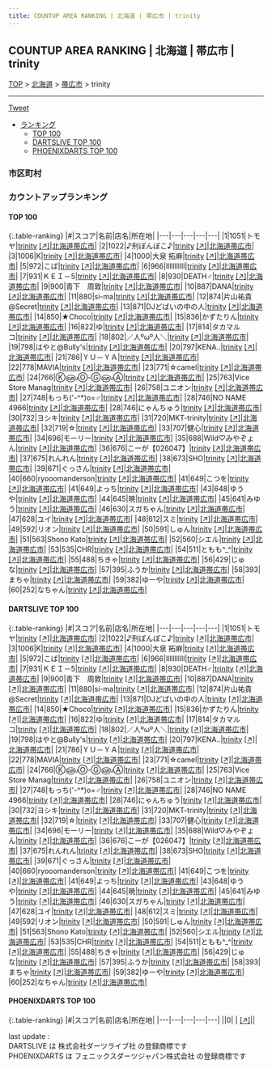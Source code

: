 ```yaml
---
title: COUNTUP AREA RANKING | 北海道 | 帯広市 | trinity
---
```

## COUNTUP AREA RANKING | 北海道 | 帯広市 | trinity

[TOP](/darts/rank/) > [北海道](/darts/rank/北海道/) > [帯広市](/darts/rank/北海道/帯広市/) > trinity

___

<a href="https://twitter.com/share?ref_src=twsrc%5Etfw" data-text="COUNTUP AREA RANKING | 北海道帯広市trinity" class="twitter-share-button" data-hashtags="DARTSLIVE,PHOENIXDARTS,darts,ダーツ" data-show-count="false">Tweet</a>

* [ランキング](#カウントアップランキング)
    * [TOP 100](#top-100)
    * [DARTSLIVE TOP 100](#dartslive-top-100)
    * [PHOENIXDARTS TOP 100](#phoenixdarts-top-100)

### 市区町村

<ul>

</ul>

### カウントアップランキング

#### TOP 100



{:.table-ranking}
|#|スコア|名前|店名|所在地|
|---|---|---|---|---|
|1|1051|<span class="rank-name-dl">トモヤ</span>|<a href="/darts/rank/shops/0b4ef7a43c446dbb28032249b44395af.html">trinity</a> <a href="https://search.dartslive.com/jp/shop/0b4ef7a43c446dbb28032249b44395af">[↗]</a>|<a href="/darts/rank/北海道/帯広市">北海道帯広市</a>|
|2|1022|<span class="rank-name-dl">♪刑ぽんぽこ♪</span>|<a href="/darts/rank/shops/0b4ef7a43c446dbb28032249b44395af.html">trinity</a> <a href="https://search.dartslive.com/jp/shop/0b4ef7a43c446dbb28032249b44395af">[↗]</a>|<a href="/darts/rank/北海道/帯広市">北海道帯広市</a>|
|3|1006|<span class="rank-name-dl">K</span>|<a href="/darts/rank/shops/0b4ef7a43c446dbb28032249b44395af.html">trinity</a> <a href="https://search.dartslive.com/jp/shop/0b4ef7a43c446dbb28032249b44395af">[↗]</a>|<a href="/darts/rank/北海道/帯広市">北海道帯広市</a>|
|4|1000|<span class="rank-name-dl">大泉 拓麻</span>|<a href="/darts/rank/shops/0b4ef7a43c446dbb28032249b44395af.html">trinity</a> <a href="https://search.dartslive.com/jp/shop/0b4ef7a43c446dbb28032249b44395af">[↗]</a>|<a href="/darts/rank/北海道/帯広市">北海道帯広市</a>|
|5|972|<span class="rank-name-dl">こば</span>|<a href="/darts/rank/shops/0b4ef7a43c446dbb28032249b44395af.html">trinity</a> <a href="https://search.dartslive.com/jp/shop/0b4ef7a43c446dbb28032249b44395af">[↗]</a>|<a href="/darts/rank/北海道/帯広市">北海道帯広市</a>|
|6|966|<span class="rank-name-dl">lllllllllll</span>|<a href="/darts/rank/shops/0b4ef7a43c446dbb28032249b44395af.html">trinity</a> <a href="https://search.dartslive.com/jp/shop/0b4ef7a43c446dbb28032249b44395af">[↗]</a>|<a href="/darts/rank/北海道/帯広市">北海道帯広市</a>|
|7|931|<span class="rank-name-dl">ＫＥＩ－5</span>|<a href="/darts/rank/shops/0b4ef7a43c446dbb28032249b44395af.html">trinity</a> <a href="https://search.dartslive.com/jp/shop/0b4ef7a43c446dbb28032249b44395af">[↗]</a>|<a href="/darts/rank/北海道/帯広市">北海道帯広市</a>|
|8|930|<span class="rank-name-dl">DEATH♂</span>|<a href="/darts/rank/shops/0b4ef7a43c446dbb28032249b44395af.html">trinity</a> <a href="https://search.dartslive.com/jp/shop/0b4ef7a43c446dbb28032249b44395af">[↗]</a>|<a href="/darts/rank/北海道/帯広市">北海道帯広市</a>|
|9|900|<span class="rank-name-dl">青下　周敦</span>|<a href="/darts/rank/shops/0b4ef7a43c446dbb28032249b44395af.html">trinity</a> <a href="https://search.dartslive.com/jp/shop/0b4ef7a43c446dbb28032249b44395af">[↗]</a>|<a href="/darts/rank/北海道/帯広市">北海道帯広市</a>|
|10|887|<span class="rank-name-dl">DANA</span>|<a href="/darts/rank/shops/0b4ef7a43c446dbb28032249b44395af.html">trinity</a> <a href="https://search.dartslive.com/jp/shop/0b4ef7a43c446dbb28032249b44395af">[↗]</a>|<a href="/darts/rank/北海道/帯広市">北海道帯広市</a>|
|11|880|<span class="rank-name-dl">si-ma</span>|<a href="/darts/rank/shops/0b4ef7a43c446dbb28032249b44395af.html">trinity</a> <a href="https://search.dartslive.com/jp/shop/0b4ef7a43c446dbb28032249b44395af">[↗]</a>|<a href="/darts/rank/北海道/帯広市">北海道帯広市</a>|
|12|874|<span class="rank-name-dl">片山祐貴@Secret</span>|<a href="/darts/rank/shops/0b4ef7a43c446dbb28032249b44395af.html">trinity</a> <a href="https://search.dartslive.com/jp/shop/0b4ef7a43c446dbb28032249b44395af">[↗]</a>|<a href="/darts/rank/北海道/帯広市">北海道帯広市</a>|
|13|871|<span class="rank-name-dl">DJどばいの中の人</span>|<a href="/darts/rank/shops/0b4ef7a43c446dbb28032249b44395af.html">trinity</a> <a href="https://search.dartslive.com/jp/shop/0b4ef7a43c446dbb28032249b44395af">[↗]</a>|<a href="/darts/rank/北海道/帯広市">北海道帯広市</a>|
|14|850|<span class="rank-name-dl">★Choco</span>|<a href="/darts/rank/shops/0b4ef7a43c446dbb28032249b44395af.html">trinity</a> <a href="https://search.dartslive.com/jp/shop/0b4ef7a43c446dbb28032249b44395af">[↗]</a>|<a href="/darts/rank/北海道/帯広市">北海道帯広市</a>|
|15|836|<span class="rank-name-dl">かずたりん</span>|<a href="/darts/rank/shops/0b4ef7a43c446dbb28032249b44395af.html">trinity</a> <a href="https://search.dartslive.com/jp/shop/0b4ef7a43c446dbb28032249b44395af">[↗]</a>|<a href="/darts/rank/北海道/帯広市">北海道帯広市</a>|
|16|822|<span class="rank-name-dl">ゆ</span>|<a href="/darts/rank/shops/0b4ef7a43c446dbb28032249b44395af.html">trinity</a> <a href="https://search.dartslive.com/jp/shop/0b4ef7a43c446dbb28032249b44395af">[↗]</a>|<a href="/darts/rank/北海道/帯広市">北海道帯広市</a>|
|17|814|<span class="rank-name-dl">タカマルコ</span>|<a href="/darts/rank/shops/0b4ef7a43c446dbb28032249b44395af.html">trinity</a> <a href="https://search.dartslive.com/jp/shop/0b4ef7a43c446dbb28032249b44395af">[↗]</a>|<a href="/darts/rank/北海道/帯広市">北海道帯広市</a>|
|18|802|<span class="rank-name-dl">／人ºωº人＼</span>|<a href="/darts/rank/shops/0b4ef7a43c446dbb28032249b44395af.html">trinity</a> <a href="https://search.dartslive.com/jp/shop/0b4ef7a43c446dbb28032249b44395af">[↗]</a>|<a href="/darts/rank/北海道/帯広市">北海道帯広市</a>|
|19|798|<span class="rank-name-dl">はやと@Bully&#x27;s</span>|<a href="/darts/rank/shops/0b4ef7a43c446dbb28032249b44395af.html">trinity</a> <a href="https://search.dartslive.com/jp/shop/0b4ef7a43c446dbb28032249b44395af">[↗]</a>|<a href="/darts/rank/北海道/帯広市">北海道帯広市</a>|
|20|797|<span class="rank-name-dl">KENA..</span>|<a href="/darts/rank/shops/0b4ef7a43c446dbb28032249b44395af.html">trinity</a> <a href="https://search.dartslive.com/jp/shop/0b4ef7a43c446dbb28032249b44395af">[↗]</a>|<a href="/darts/rank/北海道/帯広市">北海道帯広市</a>|
|21|786|<span class="rank-name-dl">ＹＵ－ＹＡ</span>|<a href="/darts/rank/shops/0b4ef7a43c446dbb28032249b44395af.html">trinity</a> <a href="https://search.dartslive.com/jp/shop/0b4ef7a43c446dbb28032249b44395af">[↗]</a>|<a href="/darts/rank/北海道/帯広市">北海道帯広市</a>|
|22|778|<span class="rank-name-dl">MAVIA</span>|<a href="/darts/rank/shops/0b4ef7a43c446dbb28032249b44395af.html">trinity</a> <a href="https://search.dartslive.com/jp/shop/0b4ef7a43c446dbb28032249b44395af">[↗]</a>|<a href="/darts/rank/北海道/帯広市">北海道帯広市</a>|
|23|771|<span class="rank-name-dl">☆camel</span>|<a href="/darts/rank/shops/0b4ef7a43c446dbb28032249b44395af.html">trinity</a> <a href="https://search.dartslive.com/jp/shop/0b4ef7a43c446dbb28032249b44395af">[↗]</a>|<a href="/darts/rank/北海道/帯広市">北海道帯広市</a>|
|24|766|<span class="rank-name-dl">Ⓚ௵Ⓞ-Ⓖ௵Ⓐ</span>|<a href="/darts/rank/shops/0b4ef7a43c446dbb28032249b44395af.html">trinity</a> <a href="https://search.dartslive.com/jp/shop/0b4ef7a43c446dbb28032249b44395af">[↗]</a>|<a href="/darts/rank/北海道/帯広市">北海道帯広市</a>|
|25|763|<span class="rank-name-dl">Vice Store Manag</span>|<a href="/darts/rank/shops/0b4ef7a43c446dbb28032249b44395af.html">trinity</a> <a href="https://search.dartslive.com/jp/shop/0b4ef7a43c446dbb28032249b44395af">[↗]</a>|<a href="/darts/rank/北海道/帯広市">北海道帯広市</a>|
|26|758|<span class="rank-name-dl">ユニオン</span>|<a href="/darts/rank/shops/0b4ef7a43c446dbb28032249b44395af.html">trinity</a> <a href="https://search.dartslive.com/jp/shop/0b4ef7a43c446dbb28032249b44395af">[↗]</a>|<a href="/darts/rank/北海道/帯広市">北海道帯広市</a>|
|27|748|<span class="rank-name-dl">もっち(&#x27;-^*)o=♂</span>|<a href="/darts/rank/shops/0b4ef7a43c446dbb28032249b44395af.html">trinity</a> <a href="https://search.dartslive.com/jp/shop/0b4ef7a43c446dbb28032249b44395af">[↗]</a>|<a href="/darts/rank/北海道/帯広市">北海道帯広市</a>|
|28|746|<span class="rank-name-dl">NO NAME 4966</span>|<a href="/darts/rank/shops/0b4ef7a43c446dbb28032249b44395af.html">trinity</a> <a href="https://search.dartslive.com/jp/shop/0b4ef7a43c446dbb28032249b44395af">[↗]</a>|<a href="/darts/rank/北海道/帯広市">北海道帯広市</a>|
|28|746|<span class="rank-name-dl">にゃんちゅう</span>|<a href="/darts/rank/shops/0b4ef7a43c446dbb28032249b44395af.html">trinity</a> <a href="https://search.dartslive.com/jp/shop/0b4ef7a43c446dbb28032249b44395af">[↗]</a>|<a href="/darts/rank/北海道/帯広市">北海道帯広市</a>|
|30|732|<span class="rank-name-dl">ヨシキ</span>|<a href="/darts/rank/shops/0b4ef7a43c446dbb28032249b44395af.html">trinity</a> <a href="https://search.dartslive.com/jp/shop/0b4ef7a43c446dbb28032249b44395af">[↗]</a>|<a href="/darts/rank/北海道/帯広市">北海道帯広市</a>|
|31|720|<span class="rank-name-dl">MKT-trinity</span>|<a href="/darts/rank/shops/0b4ef7a43c446dbb28032249b44395af.html">trinity</a> <a href="https://search.dartslive.com/jp/shop/0b4ef7a43c446dbb28032249b44395af">[↗]</a>|<a href="/darts/rank/北海道/帯広市">北海道帯広市</a>|
|32|719|<span class="rank-name-dl">☆</span>|<a href="/darts/rank/shops/0b4ef7a43c446dbb28032249b44395af.html">trinity</a> <a href="https://search.dartslive.com/jp/shop/0b4ef7a43c446dbb28032249b44395af">[↗]</a>|<a href="/darts/rank/北海道/帯広市">北海道帯広市</a>|
|33|707|<span class="rank-name-dl">健心</span>|<a href="/darts/rank/shops/0b4ef7a43c446dbb28032249b44395af.html">trinity</a> <a href="https://search.dartslive.com/jp/shop/0b4ef7a43c446dbb28032249b44395af">[↗]</a>|<a href="/darts/rank/北海道/帯広市">北海道帯広市</a>|
|34|696|<span class="rank-name-dl">モーリー</span>|<a href="/darts/rank/shops/0b4ef7a43c446dbb28032249b44395af.html">trinity</a> <a href="https://search.dartslive.com/jp/shop/0b4ef7a43c446dbb28032249b44395af">[↗]</a>|<a href="/darts/rank/北海道/帯広市">北海道帯広市</a>|
|35|688|<span class="rank-name-dl">Wild♡みやぞょん</span>|<a href="/darts/rank/shops/0b4ef7a43c446dbb28032249b44395af.html">trinity</a> <a href="https://search.dartslive.com/jp/shop/0b4ef7a43c446dbb28032249b44395af">[↗]</a>|<a href="/darts/rank/北海道/帯広市">北海道帯広市</a>|
|36|676|<span class="rank-name-dl">こーが【026047】</span>|<a href="/darts/rank/shops/0b4ef7a43c446dbb28032249b44395af.html">trinity</a> <a href="https://search.dartslive.com/jp/shop/0b4ef7a43c446dbb28032249b44395af">[↗]</a>|<a href="/darts/rank/北海道/帯広市">北海道帯広市</a>|
|37|675|<span class="rank-name-dl">れんれん</span>|<a href="/darts/rank/shops/0b4ef7a43c446dbb28032249b44395af.html">trinity</a> <a href="https://search.dartslive.com/jp/shop/0b4ef7a43c446dbb28032249b44395af">[↗]</a>|<a href="/darts/rank/北海道/帯広市">北海道帯広市</a>|
|38|673|<span class="rank-name-dl">SHO</span>|<a href="/darts/rank/shops/0b4ef7a43c446dbb28032249b44395af.html">trinity</a> <a href="https://search.dartslive.com/jp/shop/0b4ef7a43c446dbb28032249b44395af">[↗]</a>|<a href="/darts/rank/北海道/帯広市">北海道帯広市</a>|
|39|671|<span class="rank-name-dl">ぐっさん</span>|<a href="/darts/rank/shops/0b4ef7a43c446dbb28032249b44395af.html">trinity</a> <a href="https://search.dartslive.com/jp/shop/0b4ef7a43c446dbb28032249b44395af">[↗]</a>|<a href="/darts/rank/北海道/帯広市">北海道帯広市</a>|
|40|660|<span class="rank-name-dl">ryooomanderson</span>|<a href="/darts/rank/shops/0b4ef7a43c446dbb28032249b44395af.html">trinity</a> <a href="https://search.dartslive.com/jp/shop/0b4ef7a43c446dbb28032249b44395af">[↗]</a>|<a href="/darts/rank/北海道/帯広市">北海道帯広市</a>|
|41|649|<span class="rank-name-dl">こつを</span>|<a href="/darts/rank/shops/0b4ef7a43c446dbb28032249b44395af.html">trinity</a> <a href="https://search.dartslive.com/jp/shop/0b4ef7a43c446dbb28032249b44395af">[↗]</a>|<a href="/darts/rank/北海道/帯広市">北海道帯広市</a>|
|41|649|<span class="rank-name-dl">よっち</span>|<a href="/darts/rank/shops/0b4ef7a43c446dbb28032249b44395af.html">trinity</a> <a href="https://search.dartslive.com/jp/shop/0b4ef7a43c446dbb28032249b44395af">[↗]</a>|<a href="/darts/rank/北海道/帯広市">北海道帯広市</a>|
|43|648|<span class="rank-name-dl">ゆうや</span>|<a href="/darts/rank/shops/0b4ef7a43c446dbb28032249b44395af.html">trinity</a> <a href="https://search.dartslive.com/jp/shop/0b4ef7a43c446dbb28032249b44395af">[↗]</a>|<a href="/darts/rank/北海道/帯広市">北海道帯広市</a>|
|44|645|<span class="rank-name-dl">暁</span>|<a href="/darts/rank/shops/0b4ef7a43c446dbb28032249b44395af.html">trinity</a> <a href="https://search.dartslive.com/jp/shop/0b4ef7a43c446dbb28032249b44395af">[↗]</a>|<a href="/darts/rank/北海道/帯広市">北海道帯広市</a>|
|45|641|<span class="rank-name-dl">みゆう</span>|<a href="/darts/rank/shops/0b4ef7a43c446dbb28032249b44395af.html">trinity</a> <a href="https://search.dartslive.com/jp/shop/0b4ef7a43c446dbb28032249b44395af">[↗]</a>|<a href="/darts/rank/北海道/帯広市">北海道帯広市</a>|
|46|630|<span class="rank-name-dl">スガちゃん</span>|<a href="/darts/rank/shops/0b4ef7a43c446dbb28032249b44395af.html">trinity</a> <a href="https://search.dartslive.com/jp/shop/0b4ef7a43c446dbb28032249b44395af">[↗]</a>|<a href="/darts/rank/北海道/帯広市">北海道帯広市</a>|
|47|628|<span class="rank-name-dl">ユイ</span>|<a href="/darts/rank/shops/0b4ef7a43c446dbb28032249b44395af.html">trinity</a> <a href="https://search.dartslive.com/jp/shop/0b4ef7a43c446dbb28032249b44395af">[↗]</a>|<a href="/darts/rank/北海道/帯広市">北海道帯広市</a>|
|48|612|<span class="rank-name-dl">スミ</span>|<a href="/darts/rank/shops/0b4ef7a43c446dbb28032249b44395af.html">trinity</a> <a href="https://search.dartslive.com/jp/shop/0b4ef7a43c446dbb28032249b44395af">[↗]</a>|<a href="/darts/rank/北海道/帯広市">北海道帯広市</a>|
|49|592|<span class="rank-name-dl">リオン</span>|<a href="/darts/rank/shops/0b4ef7a43c446dbb28032249b44395af.html">trinity</a> <a href="https://search.dartslive.com/jp/shop/0b4ef7a43c446dbb28032249b44395af">[↗]</a>|<a href="/darts/rank/北海道/帯広市">北海道帯広市</a>|
|50|591|<span class="rank-name-dl">しゅん</span>|<a href="/darts/rank/shops/0b4ef7a43c446dbb28032249b44395af.html">trinity</a> <a href="https://search.dartslive.com/jp/shop/0b4ef7a43c446dbb28032249b44395af">[↗]</a>|<a href="/darts/rank/北海道/帯広市">北海道帯広市</a>|
|51|563|<span class="rank-name-dl">Shono Kato</span>|<a href="/darts/rank/shops/0b4ef7a43c446dbb28032249b44395af.html">trinity</a> <a href="https://search.dartslive.com/jp/shop/0b4ef7a43c446dbb28032249b44395af">[↗]</a>|<a href="/darts/rank/北海道/帯広市">北海道帯広市</a>|
|52|560|<span class="rank-name-dl">シエル</span>|<a href="/darts/rank/shops/0b4ef7a43c446dbb28032249b44395af.html">trinity</a> <a href="https://search.dartslive.com/jp/shop/0b4ef7a43c446dbb28032249b44395af">[↗]</a>|<a href="/darts/rank/北海道/帯広市">北海道帯広市</a>|
|53|535|<span class="rank-name-dl">CHR</span>|<a href="/darts/rank/shops/0b4ef7a43c446dbb28032249b44395af.html">trinity</a> <a href="https://search.dartslive.com/jp/shop/0b4ef7a43c446dbb28032249b44395af">[↗]</a>|<a href="/darts/rank/北海道/帯広市">北海道帯広市</a>|
|54|511|<span class="rank-name-dl">ともも^_^</span>|<a href="/darts/rank/shops/0b4ef7a43c446dbb28032249b44395af.html">trinity</a> <a href="https://search.dartslive.com/jp/shop/0b4ef7a43c446dbb28032249b44395af">[↗]</a>|<a href="/darts/rank/北海道/帯広市">北海道帯広市</a>|
|55|488|<span class="rank-name-dl">ちきゃ</span>|<a href="/darts/rank/shops/0b4ef7a43c446dbb28032249b44395af.html">trinity</a> <a href="https://search.dartslive.com/jp/shop/0b4ef7a43c446dbb28032249b44395af">[↗]</a>|<a href="/darts/rank/北海道/帯広市">北海道帯広市</a>|
|56|429|<span class="rank-name-dl">じゅな</span>|<a href="/darts/rank/shops/0b4ef7a43c446dbb28032249b44395af.html">trinity</a> <a href="https://search.dartslive.com/jp/shop/0b4ef7a43c446dbb28032249b44395af">[↗]</a>|<a href="/darts/rank/北海道/帯広市">北海道帯広市</a>|
|57|395|<span class="rank-name-dl">ふうか</span>|<a href="/darts/rank/shops/0b4ef7a43c446dbb28032249b44395af.html">trinity</a> <a href="https://search.dartslive.com/jp/shop/0b4ef7a43c446dbb28032249b44395af">[↗]</a>|<a href="/darts/rank/北海道/帯広市">北海道帯広市</a>|
|58|393|<span class="rank-name-dl">まちゃ</span>|<a href="/darts/rank/shops/0b4ef7a43c446dbb28032249b44395af.html">trinity</a> <a href="https://search.dartslive.com/jp/shop/0b4ef7a43c446dbb28032249b44395af">[↗]</a>|<a href="/darts/rank/北海道/帯広市">北海道帯広市</a>|
|59|382|<span class="rank-name-dl">ゆーや</span>|<a href="/darts/rank/shops/0b4ef7a43c446dbb28032249b44395af.html">trinity</a> <a href="https://search.dartslive.com/jp/shop/0b4ef7a43c446dbb28032249b44395af">[↗]</a>|<a href="/darts/rank/北海道/帯広市">北海道帯広市</a>|
|60|252|<span class="rank-name-dl">なちゃん</span>|<a href="/darts/rank/shops/0b4ef7a43c446dbb28032249b44395af.html">trinity</a> <a href="https://search.dartslive.com/jp/shop/0b4ef7a43c446dbb28032249b44395af">[↗]</a>|<a href="/darts/rank/北海道/帯広市">北海道帯広市</a>|


#### DARTSLIVE TOP 100



{:.table-ranking}
|#|スコア|名前|店名|所在地|
|---|---|---|---|---|
|1|1051|<span class="rank-name-dl">トモヤ</span>|<a href="/darts/rank/shops/0b4ef7a43c446dbb28032249b44395af.html">trinity</a> <a href="https://search.dartslive.com/jp/shop/0b4ef7a43c446dbb28032249b44395af">[↗]</a>|<a href="/darts/rank/北海道/帯広市">北海道帯広市</a>|
|2|1022|<span class="rank-name-dl">♪刑ぽんぽこ♪</span>|<a href="/darts/rank/shops/0b4ef7a43c446dbb28032249b44395af.html">trinity</a> <a href="https://search.dartslive.com/jp/shop/0b4ef7a43c446dbb28032249b44395af">[↗]</a>|<a href="/darts/rank/北海道/帯広市">北海道帯広市</a>|
|3|1006|<span class="rank-name-dl">K</span>|<a href="/darts/rank/shops/0b4ef7a43c446dbb28032249b44395af.html">trinity</a> <a href="https://search.dartslive.com/jp/shop/0b4ef7a43c446dbb28032249b44395af">[↗]</a>|<a href="/darts/rank/北海道/帯広市">北海道帯広市</a>|
|4|1000|<span class="rank-name-dl">大泉 拓麻</span>|<a href="/darts/rank/shops/0b4ef7a43c446dbb28032249b44395af.html">trinity</a> <a href="https://search.dartslive.com/jp/shop/0b4ef7a43c446dbb28032249b44395af">[↗]</a>|<a href="/darts/rank/北海道/帯広市">北海道帯広市</a>|
|5|972|<span class="rank-name-dl">こば</span>|<a href="/darts/rank/shops/0b4ef7a43c446dbb28032249b44395af.html">trinity</a> <a href="https://search.dartslive.com/jp/shop/0b4ef7a43c446dbb28032249b44395af">[↗]</a>|<a href="/darts/rank/北海道/帯広市">北海道帯広市</a>|
|6|966|<span class="rank-name-dl">lllllllllll</span>|<a href="/darts/rank/shops/0b4ef7a43c446dbb28032249b44395af.html">trinity</a> <a href="https://search.dartslive.com/jp/shop/0b4ef7a43c446dbb28032249b44395af">[↗]</a>|<a href="/darts/rank/北海道/帯広市">北海道帯広市</a>|
|7|931|<span class="rank-name-dl">ＫＥＩ－5</span>|<a href="/darts/rank/shops/0b4ef7a43c446dbb28032249b44395af.html">trinity</a> <a href="https://search.dartslive.com/jp/shop/0b4ef7a43c446dbb28032249b44395af">[↗]</a>|<a href="/darts/rank/北海道/帯広市">北海道帯広市</a>|
|8|930|<span class="rank-name-dl">DEATH♂</span>|<a href="/darts/rank/shops/0b4ef7a43c446dbb28032249b44395af.html">trinity</a> <a href="https://search.dartslive.com/jp/shop/0b4ef7a43c446dbb28032249b44395af">[↗]</a>|<a href="/darts/rank/北海道/帯広市">北海道帯広市</a>|
|9|900|<span class="rank-name-dl">青下　周敦</span>|<a href="/darts/rank/shops/0b4ef7a43c446dbb28032249b44395af.html">trinity</a> <a href="https://search.dartslive.com/jp/shop/0b4ef7a43c446dbb28032249b44395af">[↗]</a>|<a href="/darts/rank/北海道/帯広市">北海道帯広市</a>|
|10|887|<span class="rank-name-dl">DANA</span>|<a href="/darts/rank/shops/0b4ef7a43c446dbb28032249b44395af.html">trinity</a> <a href="https://search.dartslive.com/jp/shop/0b4ef7a43c446dbb28032249b44395af">[↗]</a>|<a href="/darts/rank/北海道/帯広市">北海道帯広市</a>|
|11|880|<span class="rank-name-dl">si-ma</span>|<a href="/darts/rank/shops/0b4ef7a43c446dbb28032249b44395af.html">trinity</a> <a href="https://search.dartslive.com/jp/shop/0b4ef7a43c446dbb28032249b44395af">[↗]</a>|<a href="/darts/rank/北海道/帯広市">北海道帯広市</a>|
|12|874|<span class="rank-name-dl">片山祐貴@Secret</span>|<a href="/darts/rank/shops/0b4ef7a43c446dbb28032249b44395af.html">trinity</a> <a href="https://search.dartslive.com/jp/shop/0b4ef7a43c446dbb28032249b44395af">[↗]</a>|<a href="/darts/rank/北海道/帯広市">北海道帯広市</a>|
|13|871|<span class="rank-name-dl">DJどばいの中の人</span>|<a href="/darts/rank/shops/0b4ef7a43c446dbb28032249b44395af.html">trinity</a> <a href="https://search.dartslive.com/jp/shop/0b4ef7a43c446dbb28032249b44395af">[↗]</a>|<a href="/darts/rank/北海道/帯広市">北海道帯広市</a>|
|14|850|<span class="rank-name-dl">★Choco</span>|<a href="/darts/rank/shops/0b4ef7a43c446dbb28032249b44395af.html">trinity</a> <a href="https://search.dartslive.com/jp/shop/0b4ef7a43c446dbb28032249b44395af">[↗]</a>|<a href="/darts/rank/北海道/帯広市">北海道帯広市</a>|
|15|836|<span class="rank-name-dl">かずたりん</span>|<a href="/darts/rank/shops/0b4ef7a43c446dbb28032249b44395af.html">trinity</a> <a href="https://search.dartslive.com/jp/shop/0b4ef7a43c446dbb28032249b44395af">[↗]</a>|<a href="/darts/rank/北海道/帯広市">北海道帯広市</a>|
|16|822|<span class="rank-name-dl">ゆ</span>|<a href="/darts/rank/shops/0b4ef7a43c446dbb28032249b44395af.html">trinity</a> <a href="https://search.dartslive.com/jp/shop/0b4ef7a43c446dbb28032249b44395af">[↗]</a>|<a href="/darts/rank/北海道/帯広市">北海道帯広市</a>|
|17|814|<span class="rank-name-dl">タカマルコ</span>|<a href="/darts/rank/shops/0b4ef7a43c446dbb28032249b44395af.html">trinity</a> <a href="https://search.dartslive.com/jp/shop/0b4ef7a43c446dbb28032249b44395af">[↗]</a>|<a href="/darts/rank/北海道/帯広市">北海道帯広市</a>|
|18|802|<span class="rank-name-dl">／人ºωº人＼</span>|<a href="/darts/rank/shops/0b4ef7a43c446dbb28032249b44395af.html">trinity</a> <a href="https://search.dartslive.com/jp/shop/0b4ef7a43c446dbb28032249b44395af">[↗]</a>|<a href="/darts/rank/北海道/帯広市">北海道帯広市</a>|
|19|798|<span class="rank-name-dl">はやと@Bully&#x27;s</span>|<a href="/darts/rank/shops/0b4ef7a43c446dbb28032249b44395af.html">trinity</a> <a href="https://search.dartslive.com/jp/shop/0b4ef7a43c446dbb28032249b44395af">[↗]</a>|<a href="/darts/rank/北海道/帯広市">北海道帯広市</a>|
|20|797|<span class="rank-name-dl">KENA..</span>|<a href="/darts/rank/shops/0b4ef7a43c446dbb28032249b44395af.html">trinity</a> <a href="https://search.dartslive.com/jp/shop/0b4ef7a43c446dbb28032249b44395af">[↗]</a>|<a href="/darts/rank/北海道/帯広市">北海道帯広市</a>|
|21|786|<span class="rank-name-dl">ＹＵ－ＹＡ</span>|<a href="/darts/rank/shops/0b4ef7a43c446dbb28032249b44395af.html">trinity</a> <a href="https://search.dartslive.com/jp/shop/0b4ef7a43c446dbb28032249b44395af">[↗]</a>|<a href="/darts/rank/北海道/帯広市">北海道帯広市</a>|
|22|778|<span class="rank-name-dl">MAVIA</span>|<a href="/darts/rank/shops/0b4ef7a43c446dbb28032249b44395af.html">trinity</a> <a href="https://search.dartslive.com/jp/shop/0b4ef7a43c446dbb28032249b44395af">[↗]</a>|<a href="/darts/rank/北海道/帯広市">北海道帯広市</a>|
|23|771|<span class="rank-name-dl">☆camel</span>|<a href="/darts/rank/shops/0b4ef7a43c446dbb28032249b44395af.html">trinity</a> <a href="https://search.dartslive.com/jp/shop/0b4ef7a43c446dbb28032249b44395af">[↗]</a>|<a href="/darts/rank/北海道/帯広市">北海道帯広市</a>|
|24|766|<span class="rank-name-dl">Ⓚ௵Ⓞ-Ⓖ௵Ⓐ</span>|<a href="/darts/rank/shops/0b4ef7a43c446dbb28032249b44395af.html">trinity</a> <a href="https://search.dartslive.com/jp/shop/0b4ef7a43c446dbb28032249b44395af">[↗]</a>|<a href="/darts/rank/北海道/帯広市">北海道帯広市</a>|
|25|763|<span class="rank-name-dl">Vice Store Manag</span>|<a href="/darts/rank/shops/0b4ef7a43c446dbb28032249b44395af.html">trinity</a> <a href="https://search.dartslive.com/jp/shop/0b4ef7a43c446dbb28032249b44395af">[↗]</a>|<a href="/darts/rank/北海道/帯広市">北海道帯広市</a>|
|26|758|<span class="rank-name-dl">ユニオン</span>|<a href="/darts/rank/shops/0b4ef7a43c446dbb28032249b44395af.html">trinity</a> <a href="https://search.dartslive.com/jp/shop/0b4ef7a43c446dbb28032249b44395af">[↗]</a>|<a href="/darts/rank/北海道/帯広市">北海道帯広市</a>|
|27|748|<span class="rank-name-dl">もっち(&#x27;-^*)o=♂</span>|<a href="/darts/rank/shops/0b4ef7a43c446dbb28032249b44395af.html">trinity</a> <a href="https://search.dartslive.com/jp/shop/0b4ef7a43c446dbb28032249b44395af">[↗]</a>|<a href="/darts/rank/北海道/帯広市">北海道帯広市</a>|
|28|746|<span class="rank-name-dl">NO NAME 4966</span>|<a href="/darts/rank/shops/0b4ef7a43c446dbb28032249b44395af.html">trinity</a> <a href="https://search.dartslive.com/jp/shop/0b4ef7a43c446dbb28032249b44395af">[↗]</a>|<a href="/darts/rank/北海道/帯広市">北海道帯広市</a>|
|28|746|<span class="rank-name-dl">にゃんちゅう</span>|<a href="/darts/rank/shops/0b4ef7a43c446dbb28032249b44395af.html">trinity</a> <a href="https://search.dartslive.com/jp/shop/0b4ef7a43c446dbb28032249b44395af">[↗]</a>|<a href="/darts/rank/北海道/帯広市">北海道帯広市</a>|
|30|732|<span class="rank-name-dl">ヨシキ</span>|<a href="/darts/rank/shops/0b4ef7a43c446dbb28032249b44395af.html">trinity</a> <a href="https://search.dartslive.com/jp/shop/0b4ef7a43c446dbb28032249b44395af">[↗]</a>|<a href="/darts/rank/北海道/帯広市">北海道帯広市</a>|
|31|720|<span class="rank-name-dl">MKT-trinity</span>|<a href="/darts/rank/shops/0b4ef7a43c446dbb28032249b44395af.html">trinity</a> <a href="https://search.dartslive.com/jp/shop/0b4ef7a43c446dbb28032249b44395af">[↗]</a>|<a href="/darts/rank/北海道/帯広市">北海道帯広市</a>|
|32|719|<span class="rank-name-dl">☆</span>|<a href="/darts/rank/shops/0b4ef7a43c446dbb28032249b44395af.html">trinity</a> <a href="https://search.dartslive.com/jp/shop/0b4ef7a43c446dbb28032249b44395af">[↗]</a>|<a href="/darts/rank/北海道/帯広市">北海道帯広市</a>|
|33|707|<span class="rank-name-dl">健心</span>|<a href="/darts/rank/shops/0b4ef7a43c446dbb28032249b44395af.html">trinity</a> <a href="https://search.dartslive.com/jp/shop/0b4ef7a43c446dbb28032249b44395af">[↗]</a>|<a href="/darts/rank/北海道/帯広市">北海道帯広市</a>|
|34|696|<span class="rank-name-dl">モーリー</span>|<a href="/darts/rank/shops/0b4ef7a43c446dbb28032249b44395af.html">trinity</a> <a href="https://search.dartslive.com/jp/shop/0b4ef7a43c446dbb28032249b44395af">[↗]</a>|<a href="/darts/rank/北海道/帯広市">北海道帯広市</a>|
|35|688|<span class="rank-name-dl">Wild♡みやぞょん</span>|<a href="/darts/rank/shops/0b4ef7a43c446dbb28032249b44395af.html">trinity</a> <a href="https://search.dartslive.com/jp/shop/0b4ef7a43c446dbb28032249b44395af">[↗]</a>|<a href="/darts/rank/北海道/帯広市">北海道帯広市</a>|
|36|676|<span class="rank-name-dl">こーが【026047】</span>|<a href="/darts/rank/shops/0b4ef7a43c446dbb28032249b44395af.html">trinity</a> <a href="https://search.dartslive.com/jp/shop/0b4ef7a43c446dbb28032249b44395af">[↗]</a>|<a href="/darts/rank/北海道/帯広市">北海道帯広市</a>|
|37|675|<span class="rank-name-dl">れんれん</span>|<a href="/darts/rank/shops/0b4ef7a43c446dbb28032249b44395af.html">trinity</a> <a href="https://search.dartslive.com/jp/shop/0b4ef7a43c446dbb28032249b44395af">[↗]</a>|<a href="/darts/rank/北海道/帯広市">北海道帯広市</a>|
|38|673|<span class="rank-name-dl">SHO</span>|<a href="/darts/rank/shops/0b4ef7a43c446dbb28032249b44395af.html">trinity</a> <a href="https://search.dartslive.com/jp/shop/0b4ef7a43c446dbb28032249b44395af">[↗]</a>|<a href="/darts/rank/北海道/帯広市">北海道帯広市</a>|
|39|671|<span class="rank-name-dl">ぐっさん</span>|<a href="/darts/rank/shops/0b4ef7a43c446dbb28032249b44395af.html">trinity</a> <a href="https://search.dartslive.com/jp/shop/0b4ef7a43c446dbb28032249b44395af">[↗]</a>|<a href="/darts/rank/北海道/帯広市">北海道帯広市</a>|
|40|660|<span class="rank-name-dl">ryooomanderson</span>|<a href="/darts/rank/shops/0b4ef7a43c446dbb28032249b44395af.html">trinity</a> <a href="https://search.dartslive.com/jp/shop/0b4ef7a43c446dbb28032249b44395af">[↗]</a>|<a href="/darts/rank/北海道/帯広市">北海道帯広市</a>|
|41|649|<span class="rank-name-dl">こつを</span>|<a href="/darts/rank/shops/0b4ef7a43c446dbb28032249b44395af.html">trinity</a> <a href="https://search.dartslive.com/jp/shop/0b4ef7a43c446dbb28032249b44395af">[↗]</a>|<a href="/darts/rank/北海道/帯広市">北海道帯広市</a>|
|41|649|<span class="rank-name-dl">よっち</span>|<a href="/darts/rank/shops/0b4ef7a43c446dbb28032249b44395af.html">trinity</a> <a href="https://search.dartslive.com/jp/shop/0b4ef7a43c446dbb28032249b44395af">[↗]</a>|<a href="/darts/rank/北海道/帯広市">北海道帯広市</a>|
|43|648|<span class="rank-name-dl">ゆうや</span>|<a href="/darts/rank/shops/0b4ef7a43c446dbb28032249b44395af.html">trinity</a> <a href="https://search.dartslive.com/jp/shop/0b4ef7a43c446dbb28032249b44395af">[↗]</a>|<a href="/darts/rank/北海道/帯広市">北海道帯広市</a>|
|44|645|<span class="rank-name-dl">暁</span>|<a href="/darts/rank/shops/0b4ef7a43c446dbb28032249b44395af.html">trinity</a> <a href="https://search.dartslive.com/jp/shop/0b4ef7a43c446dbb28032249b44395af">[↗]</a>|<a href="/darts/rank/北海道/帯広市">北海道帯広市</a>|
|45|641|<span class="rank-name-dl">みゆう</span>|<a href="/darts/rank/shops/0b4ef7a43c446dbb28032249b44395af.html">trinity</a> <a href="https://search.dartslive.com/jp/shop/0b4ef7a43c446dbb28032249b44395af">[↗]</a>|<a href="/darts/rank/北海道/帯広市">北海道帯広市</a>|
|46|630|<span class="rank-name-dl">スガちゃん</span>|<a href="/darts/rank/shops/0b4ef7a43c446dbb28032249b44395af.html">trinity</a> <a href="https://search.dartslive.com/jp/shop/0b4ef7a43c446dbb28032249b44395af">[↗]</a>|<a href="/darts/rank/北海道/帯広市">北海道帯広市</a>|
|47|628|<span class="rank-name-dl">ユイ</span>|<a href="/darts/rank/shops/0b4ef7a43c446dbb28032249b44395af.html">trinity</a> <a href="https://search.dartslive.com/jp/shop/0b4ef7a43c446dbb28032249b44395af">[↗]</a>|<a href="/darts/rank/北海道/帯広市">北海道帯広市</a>|
|48|612|<span class="rank-name-dl">スミ</span>|<a href="/darts/rank/shops/0b4ef7a43c446dbb28032249b44395af.html">trinity</a> <a href="https://search.dartslive.com/jp/shop/0b4ef7a43c446dbb28032249b44395af">[↗]</a>|<a href="/darts/rank/北海道/帯広市">北海道帯広市</a>|
|49|592|<span class="rank-name-dl">リオン</span>|<a href="/darts/rank/shops/0b4ef7a43c446dbb28032249b44395af.html">trinity</a> <a href="https://search.dartslive.com/jp/shop/0b4ef7a43c446dbb28032249b44395af">[↗]</a>|<a href="/darts/rank/北海道/帯広市">北海道帯広市</a>|
|50|591|<span class="rank-name-dl">しゅん</span>|<a href="/darts/rank/shops/0b4ef7a43c446dbb28032249b44395af.html">trinity</a> <a href="https://search.dartslive.com/jp/shop/0b4ef7a43c446dbb28032249b44395af">[↗]</a>|<a href="/darts/rank/北海道/帯広市">北海道帯広市</a>|
|51|563|<span class="rank-name-dl">Shono Kato</span>|<a href="/darts/rank/shops/0b4ef7a43c446dbb28032249b44395af.html">trinity</a> <a href="https://search.dartslive.com/jp/shop/0b4ef7a43c446dbb28032249b44395af">[↗]</a>|<a href="/darts/rank/北海道/帯広市">北海道帯広市</a>|
|52|560|<span class="rank-name-dl">シエル</span>|<a href="/darts/rank/shops/0b4ef7a43c446dbb28032249b44395af.html">trinity</a> <a href="https://search.dartslive.com/jp/shop/0b4ef7a43c446dbb28032249b44395af">[↗]</a>|<a href="/darts/rank/北海道/帯広市">北海道帯広市</a>|
|53|535|<span class="rank-name-dl">CHR</span>|<a href="/darts/rank/shops/0b4ef7a43c446dbb28032249b44395af.html">trinity</a> <a href="https://search.dartslive.com/jp/shop/0b4ef7a43c446dbb28032249b44395af">[↗]</a>|<a href="/darts/rank/北海道/帯広市">北海道帯広市</a>|
|54|511|<span class="rank-name-dl">ともも^_^</span>|<a href="/darts/rank/shops/0b4ef7a43c446dbb28032249b44395af.html">trinity</a> <a href="https://search.dartslive.com/jp/shop/0b4ef7a43c446dbb28032249b44395af">[↗]</a>|<a href="/darts/rank/北海道/帯広市">北海道帯広市</a>|
|55|488|<span class="rank-name-dl">ちきゃ</span>|<a href="/darts/rank/shops/0b4ef7a43c446dbb28032249b44395af.html">trinity</a> <a href="https://search.dartslive.com/jp/shop/0b4ef7a43c446dbb28032249b44395af">[↗]</a>|<a href="/darts/rank/北海道/帯広市">北海道帯広市</a>|
|56|429|<span class="rank-name-dl">じゅな</span>|<a href="/darts/rank/shops/0b4ef7a43c446dbb28032249b44395af.html">trinity</a> <a href="https://search.dartslive.com/jp/shop/0b4ef7a43c446dbb28032249b44395af">[↗]</a>|<a href="/darts/rank/北海道/帯広市">北海道帯広市</a>|
|57|395|<span class="rank-name-dl">ふうか</span>|<a href="/darts/rank/shops/0b4ef7a43c446dbb28032249b44395af.html">trinity</a> <a href="https://search.dartslive.com/jp/shop/0b4ef7a43c446dbb28032249b44395af">[↗]</a>|<a href="/darts/rank/北海道/帯広市">北海道帯広市</a>|
|58|393|<span class="rank-name-dl">まちゃ</span>|<a href="/darts/rank/shops/0b4ef7a43c446dbb28032249b44395af.html">trinity</a> <a href="https://search.dartslive.com/jp/shop/0b4ef7a43c446dbb28032249b44395af">[↗]</a>|<a href="/darts/rank/北海道/帯広市">北海道帯広市</a>|
|59|382|<span class="rank-name-dl">ゆーや</span>|<a href="/darts/rank/shops/0b4ef7a43c446dbb28032249b44395af.html">trinity</a> <a href="https://search.dartslive.com/jp/shop/0b4ef7a43c446dbb28032249b44395af">[↗]</a>|<a href="/darts/rank/北海道/帯広市">北海道帯広市</a>|
|60|252|<span class="rank-name-dl">なちゃん</span>|<a href="/darts/rank/shops/0b4ef7a43c446dbb28032249b44395af.html">trinity</a> <a href="https://search.dartslive.com/jp/shop/0b4ef7a43c446dbb28032249b44395af">[↗]</a>|<a href="/darts/rank/北海道/帯広市">北海道帯広市</a>|


#### PHOENIXDARTS TOP 100



{:.table-ranking}
|#|スコア|名前|店名|所在地|
|---|---|---|---|---|
||0|<span class="rank-name-dl"> </span>|<a href="/darts/rank/shops/.html"></a> <a href="">[↗]</a>|<a href="/darts/rank//"></a>|


<div class="footer border-top border-gray-light mt-5 pt-3 text-right text-gray">
    last update : <span style="font-weight: italic" id="foot_last_modified"></span><br />
    DARTSLIVE は 株式会社ダーツライブ社 の登録商標です<br />
    PHOENIXDARTS は フェニックスダーツジャパン株式会社 の登録商標です<br />
</div>

<script src="https://cdnjs.cloudflare.com/ajax/libs/jquery.tablesorter/2.31.3/js/jquery.tablesorter.min.js" integrity="sha512-qzgd5cYSZcosqpzpn7zF2ZId8f/8CHmFKZ8j7mU4OUXTNRd5g+ZHBPsgKEwoqxCtdQvExE5LprwwPAgoicguNg==" crossorigin="anonymous" referrerpolicy="no-referrer"></script>
<link rel="stylesheet" href="https://cdnjs.cloudflare.com/ajax/libs/jquery.tablesorter/2.31.3/css/theme.default.min.css" integrity="sha512-wghhOJkjQX0Lh3NSWvNKeZ0ZpNn+SPVXX1Qyc9OCaogADktxrBiBdKGDoqVUOyhStvMBmJQ8ZdMHiR3wuEq8+w==" crossorigin="anonymous" referrerpolicy="no-referrer" />
<script>
$(function() {
    $(".table-ranking").tablesorter({sortList:[[0, 0]]});
    $("#foot_last_modified").text(formatDate(new Date(document.lastModified), 'yyyy-MM-dd HH:mm:ss'));
});
</script>

<script async src="https://platform.twitter.com/widgets.js" charset="utf-8"></script>